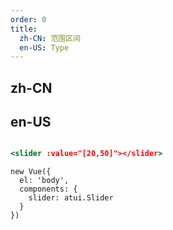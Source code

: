 ```yaml
---
order: 0
title:
  zh-CN: 范围区间
  en-US: Type
---
```


## zh-CN



## en-US


````jsx

<slider :value="[20,50]"></slider>
````

````vue-script
new Vue({
  el: 'body',
  components: {
    slider: atui.Slider
  }
})
````
